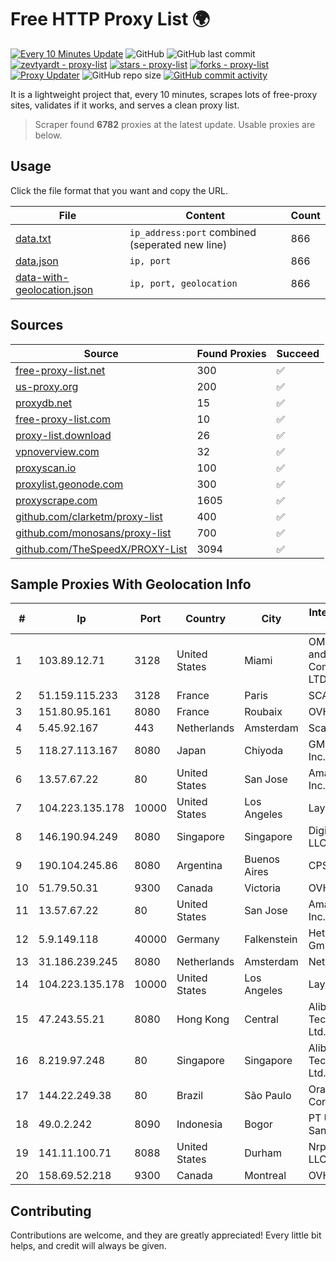 
# Free HTTP Proxy List 🌍

[![Every 10 Minutes Update](https://github.com/mertguvencli/http-proxy-list/actions/workflows/main.yml/badge.svg?branch=main)](https://github.com/mertguvencli/http-proxy-list/actions/workflows/main.yml)
![GitHub](https://img.shields.io/github/license/mertguvencli/http-proxy-list)
![GitHub last commit](https://img.shields.io/github/last-commit/mertguvencli/http-proxy-list)
[![zevtyardt - proxy-list](https://img.shields.io/static/v1?label=zevtyardt&message=proxy-list&color=blue&logo=github)](https://github.com/zevtyardt/proxy-list "Go to GitHub repo")
[![stars - proxy-list](https://img.shields.io/github/stars/zevtyardt/proxy-list?style=social)](https://github.com/zevtyardt/proxy-list)
[![forks - proxy-list](https://img.shields.io/github/forks/zevtyardt/proxy-list?style=social)](https://github.com/zevtyardt/proxy-list)
[![Proxy Updater](https://github.com/zevtyardt/proxy-list/workflows/Proxy%20Updater/badge.svg)](https://github.com/zevtyardt/proxy-list/actions?query=workflow:"Proxy+Updater")
![GitHub repo size](https://img.shields.io/github/repo-size/zevtyardt/proxy-list)
[![GitHub commit activity](https://img.shields.io/github/commit-activity/m/zevtyardt/proxy-list?logo=commits)](https://github.com/zevtyardt/proxy-list/commits/main)

It is a lightweight project that, every 10 minutes, scrapes lots of free-proxy sites, validates if it works, and serves a clean proxy list.

> Scraper found **6782** proxies at the latest update. Usable proxies are below.

## Usage

Click the file format that you want and copy the URL.

|File|Content|Count|
|----|-------|-----|
|[data.txt](https://raw.githubusercontent.com/mertguvencli/http-proxy-list/main/proxy-list/data.txt)|`ip_address:port` combined (seperated new line)|866|
|[data.json](https://raw.githubusercontent.com/mertguvencli/http-proxy-list/main/proxy-list/data.json)|`ip, port`|866|
|[data-with-geolocation.json](https://raw.githubusercontent.com/mertguvencli/http-proxy-list/main/proxy-list/data-with-geolocation.json)|`ip, port, geolocation`|866|

## Sources

|Source|Found Proxies|Succeed|
|------|-------------|-------|
|[free-proxy-list.net](https://free-proxy-list.net)|300|✅|
|[us-proxy.org](https://www.us-proxy.org)|200|✅|
|[proxydb.net](http://proxydb.net)|15|✅|
|[free-proxy-list.com](https://free-proxy-list.com/?page=&port=&type%5B%5D=http&type%5B%5D=https&up_time=0&search=Search)|10|✅|
|[proxy-list.download](https://www.proxy-list.download/HTTP)|26|✅|
|[vpnoverview.com](https://vpnoverview.com/privacy/anonymous-browsing/free-proxy-servers)|32|✅|
|[proxyscan.io](https://www.proxyscan.io)|100|✅|
|[proxylist.geonode.com](https://proxylist.geonode.com/api/proxy-list?limit=300&page=1&sort_by=lastChecked&sort_type=desc&protocols=http,https)|300|✅|
|[proxyscrape.com](https://api.proxyscrape.com/v2/?request=displayproxies&protocol=http&timeout=10000&country=all&ssl=all&anonymity=all)|1605|✅|
|[github.com/clarketm/proxy-list](https://raw.githubusercontent.com/clarketm/proxy-list/master/proxy-list-raw.txt)|400|✅|
|[github.com/monosans/proxy-list](https://raw.githubusercontent.com/monosans/proxy-list/main/proxies/http.txt)|700|✅|
|[github.com/TheSpeedX/PROXY-List](https://raw.githubusercontent.com/TheSpeedX/PROXY-List/master/http.txt)|3094|✅|


## Sample Proxies With Geolocation Info

|#|Ip|Port|Country|City|Internet Service Provider|
|-|--|----|-------|----|-------------------------|
|1|103.89.12.71|3128|United States|Miami|OMC Computers and Communications LTD|
|2|51.159.115.233|3128|France|Paris|SCALEWAY|
|3|151.80.95.161|8080|France|Roubaix|OVH SAS|
|4|5.45.92.167|443|Netherlands|Amsterdam|Scalaxy B.V.|
|5|118.27.113.167|8080|Japan|Chiyoda|GMO Internet, Inc.|
|6|13.57.67.22|80|United States|San Jose|Amazon.com, Inc.|
|7|104.223.135.178|10000|United States|Los Angeles|LayerHost|
|8|146.190.94.249|8080|Singapore|Singapore|DigitalOcean, LLC|
|9|190.104.245.86|8080|Argentina|Buenos Aires|CPS|
|10|51.79.50.31|9300|Canada|Victoria|OVH SAS|
|11|13.57.67.22|80|United States|San Jose|Amazon.com, Inc.|
|12|5.9.149.118|40000|Germany|Falkenstein|Hetzner Online GmbH|
|13|31.186.239.245|8080|Netherlands|Amsterdam|NetSkope Inc|
|14|104.223.135.178|10000|United States|Los Angeles|LayerHost|
|15|47.243.55.21|8080|Hong Kong|Central|Alibaba (US) Technology Co., Ltd.|
|16|8.219.97.248|80|Singapore|Singapore|Alibaba (US) Technology Co., Ltd.|
|17|144.22.249.38|80|Brazil|São Paulo|Oracle Corporation|
|18|49.0.2.242|8090|Indonesia|Bogor|PT Usaha Adi Sanggoro|
|19|141.11.100.71|8088|United States|Durham|Nrp Network LLC|
|20|158.69.52.218|9300|Canada|Montreal|OVH SAS|



## Contributing

Contributions are welcome, and they are greatly appreciated! Every
little bit helps, and credit will always be given.

